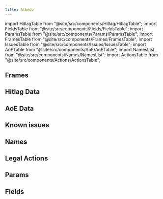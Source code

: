 ```yaml
---
title: Albedo
---
```


import HitlagTable from "@site/src/components/Hitlag/HitlagTable";
import FieldsTable from "@site/src/components/Fields/FieldsTable";
import ParamsTable from "@site/src/components/Params/ParamsTable";
import FramesTable from "@site/src/components/Frames/FramesTable";
import IssuesTable from "@site/src/components/Issues/IssuesTable";
import AoETable from "@site/src/components/AoE/AoETable";
import NamesList from "@site/src/components/Names/NamesList";
import ActionsTable from "@site/src/components/Actions/ActionsTable";

## Frames

<FramesTable item_key="albedo" />

## Hitlag Data

<HitlagTable item_key="albedo" />

## AoE Data

<AoETable item_key="albedo" />

## Known issues

<IssuesTable item_key="albedo" />

## Names

<NamesList item_key="albedo" />

## Legal Actions

<ActionsTable item_key="albedo" />

## Params

<ParamsTable item_key="albedo" />

## Fields

<FieldsTable item_key="albedo" />
